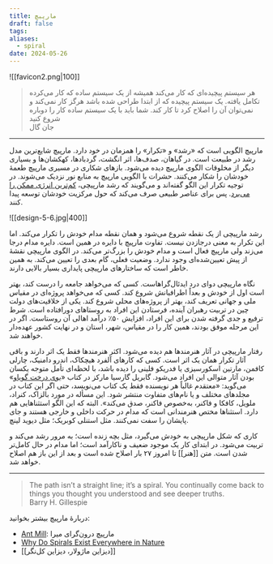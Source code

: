 ```yaml
---
title: مارپیچ
draft: false
tags: 
aliases:
  - spiral
date: 2024-05-26
---
```

![[favicon2.png|100]]

<blockquote class="farsi-blockquote">هر سیستم پیچیده‌ای که کار می‌کند همیشه از یک سیستم ساده که کار می‌کرده تکامل یافته. یک سیستم پیچیده که از ابتدا طراحی شده باشد هرگز کار نمی‌کند و نمی‌توان آن را اصلاح کرد تا کار کند. شما باید با یک سیستم ساده کار را دوباره شروع کنید <footer class="farsi-footer">جان گال</footer></blockquote>

---

مارپیچ الگویی است که «رشد» و «تکرار» را همزمان در خود دارد. مارپیچ شایع‌ترین مدل رشد در طبیعت است. در گیاهان، صدف‌ها، اثر انگشت، گردبادها، کهکشان‌ها و بسیاری دیگر از مخلوقات الگوی مارپیچ دیده می‌شود. بازهای شکاری در مسیری مارپیچ طعمهٔ خودشان را شکار می‌کنند. حشرات با الگویی مارپیچ به منابع نور نزدیک می‌شوند. در توجیه تکرار این الگو گفته‌اند و می‌گویند که رشد مارپیچی، [کم‌ترین انرژی ممکن را می‌برد](https://bluelabyrinths.com/2015/03/19/why-do-spirals-exist-everywhere-in-nature/). پس برای عناصر طبیعی صرف می‌کند که حول مرکزیت خودشان توسعه پیدا کنند. 

![[design-5-6.jpg|400]]

رشد مارپیچی از یک نقطه شروع می‌شود و همان نقطه مدام خودش را تکرار می‌کند. اما این تکرار به معنی درجازدن نیست. تفاوت مارپیچ با دایره در همین است. دایره مدام درجا می‌زند ولی مارپیچ فعال است و مدام خودش را بزرگ‌تر می‌کند. در الگوی مارپیچی نقشهٔ از پیش تعیین‌شده‌ای وجود ندارد. وضعیت فعلی، گام بعدی را تعیین می‌کند. به همین خاطر است که ساختارهای مارپیچی پایداری بسیار بالایی دارند.

نگاه مارپیچی دوای درد ایدئال‌گراهاست. کسی که می‌خواهد جامعه را درست کند، بهتر است اول از خودش و بعداً اطرافیانش شروع کند. کسی که می‌خواهد پروژه‌ای در مقیاس ملی و جهانی تعریف کند، بهتر از پروژه‌های محلی شروع کند. یکی از خلاقیت‌های دولت چین در تربیت رهبران آینده، فرستادن این افراد به روستاهای دورافتاده است. شرط ترفیع و جدی گرفته شدن برای این افراد، افزایش ۵۰٪ درآمد اهالی آن روستاست. اگر در این مرحله موفق بودند، همین کار را در مقیاس، شهر، استان و در نهایت کشور عهده‌دار خواهند شد.

رفتار مارپیچی در آثار هنرمندها هم دیده می‌شود. اکثر هنرمندها فقط یک اثر دارند و باقی آثار تکرار همان یک اثر است. کسی که کارهای آلفرد هیچکاک، اندرو دامنیک، چارلی کافمن، مارتین اسکورسیزی یا فدریکو فلینی را دیده باشد، با لحظه‌ای تأمل متوجه یکسان بودن آثار متوالی این افراد می‌شود. گابریل گارسیا مارکز در کتاب «[بوی درخت گویاو](https://nashremarkaz.com/book/The-fragrance-of-guava/%D8%A8%D9%88%DB%8C-%D8%AF%D8%B1%D8%AE%D8%AA-%DA%AF%D9%88%DB%8C%D8%A7%D9%88)» می‌گوید: «معتقدم غالباً هر نویسنده فقط یک کتاب می‌نویسد، حتی اگر این کتاب در مجلدهای مختلف و یا نام‌های متفاوت منتشر شود. این مسأله در مورد بالزاک، کنراد، ملویل، کافکا و فاکنر، به‌خصوص فاکنر، صدق می‌کند». البته که این الگو استثناهایی هم دارد. استثناها مختص هنرمندانی است که مدام در حرکت داخلی و خارجی هستند و جای پایشان را سفت نمی‌کنند. مثل استنلی کوبریک؛ مثل دیوید لینچ.

کاری که شکل مارپیچی به خودش می‌گیرد، مثل بچه زنده است؛ به مرور رشد می‌کند و تربیت می‌شود. در ابتدای کار یک موجود ضعیف و ناکارآمد است؛ اما مدام در حال کامل‌تر شدن است. متن [[هنر]] تا امروز ۲۷ بار اصلاح شده است و بعد از این باز هم اصلاح خواهد شد.
 
---


<blockquote class="english-blockquote">The path isn’t a straight line; it’s a spiral. You continually come back to things you thought you understood and see deeper truths.<footer class="english-footer">‌Barry H. Gillespie</footer></blockquote>


دربارهٔ مارپیچ بیشتر بخوانید:

- [Ant Mill](https://en.wikipedia.org/wiki/Ant_mill): مارپیچ درون‌گرای میرا
- [Why Do Spirals Exist Everywhere in Nature](https://www.samwoolfe.com/2014/05/spirals-everywhere.html)
- [[دیزاین ماژولار، دیزاین کل‌نگر]]